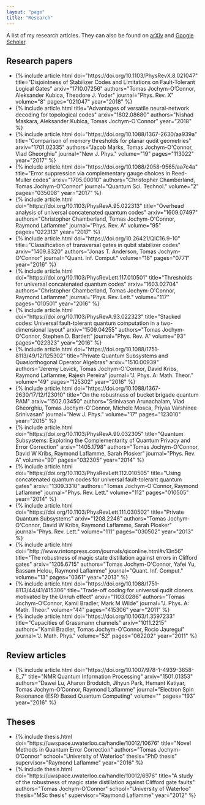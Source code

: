 ```yaml
---
layout: "page"
title: "Research"
---
```


A list of my research articles. They can also be found on [arXiv](https://arxiv.org/search/?searchtype=author&query=Jochym-O%27Connor%2C+T) and [Google Scholar](https://scholar.google.ca/citations?user=eZhvZL4AAAAJ&hl=en).

## Research papers
<ul>
  <li>
    {% include article.html
        doi="https://doi.org/10.1103/PhysRevX.8.021047"
        title="Disjointness of Stabilizer Codes and Limitations on Fault-Tolerant Logical Gates"  
        arxiv="1710.07256"
        authors="Tomas Jochym-O’Connor, Aleksander Kubica, Theodore J. Yoder"
        journal="Phys. Rev. X"
        volume="8"
        pages="021047"
        year="2018"
    %}
  </li>
  <li>
    {% include article.html
        title="Advantages of versatile neural-network decoding for topological codes"  
        arxiv="1802.08680"
        authors="Nishad Maskara, Aleksander Kubica, Tomas Jochym-O'Connor"
        year="2018"
    %}
  </li>
  <li>
    {% include article.html
        doi="https://doi.org/10.1088/1367-2630/aa939a"
        title="Comparison of memory thresholds for planar qudit geometries"  
        arxiv="1701.02335"
        authors="Jacob Marks, Tomas Jochym-O'Connor, Vlad Gheorghiu"
        journal="New J. Phys."
        volume="19"
        pages="113022"
        year="2017"
    %}
  </li>
  <li>
    {% include article.html
        doi="https://doi.org/10.1088/2058-9565/aa7c4a"
        title="Error suppression via complementary gauge choices in Reed-Muller codes"  
        arxiv="1705.00010"
        authors="Christopher Chamberland, Tomas Jochym-O'Connor"
        journal="Quantum Sci. Technol."
        volume="2"
        pages="035008"
        year="2017"
    %}
  </li>
  <li>
    {% include article.html
        doi="https://doi.org/10.1103/PhysRevA.95.022313"
        title="Overhead analysis of universal concatenated quantum codes"  
        arxiv="1609.07497"
        authors="Christopher Chamberland, Tomas Jochym-O'Connor, Raymond Laflamme"
        journal="Phys. Rev. A"
        volume="95"
        pages="022313"
        year="2017"
    %}
  </li>
  <li>
    {% include article.html
        doi="https://doi.org/10.26421/QIC16.9-10"
        title="Classification of transversal gates in qubit stabilizer codes"  
        arxiv="1409.8320"
        authors="Jonas T. Anderson, Tomas Jochym-O'Connor"
        journal="Quant. Inf. Comput."
        volume="16"
        pages="0771"
        year="2016"
    %}
  </li>
  <li>
    {% include article.html
        doi="https://doi.org/10.1103/PhysRevLett.117.010501"
        title="Thresholds for universal concatenated quantum codes"  
        arxiv="1603.02704"
        authors="Christopher Chamberland, Tomas Jochym-O'Connor, Raymond Laflamme"
        journal="Phys. Rev. Lett."
        volume="117"
        pages="010501"
        year="2016"
    %}
  </li>
  <li>
    {% include article.html
        doi="https://doi.org/10.1103/PhysRevA.93.022323"
        title="Stacked codes: Universal fault-tolerant quantum computation in a two-dimensional layout"  
        arxiv="1509.04255"
        authors="Tomas Jochym-O'Connor, Stephen D. Bartlett"
        journal="Phys. Rev. A"
        volume="93"
        pages="022323"
        year="2016"
    %}
  </li>
  <li>
    {% include article.html
        doi="https://doi.org/10.1088/1751-8113/49/12/125302"
        title="Private Quantum Subsystems and Quasiorthogonal Operator Algebras"  
        arxiv="1510.00939"
        authors="Jeremy Levick, Tomas Jochym-O'Connor, David Kribs, Raymond Laflamme, Rajesh Pereira"
        journal="J. Phys. A: Math. Theor."
        volume="49"
        pages="125302"
        year="2016"
    %}
  </li>
  <li>
    {% include article.html
        doi="https://doi.org/10.1088/1367-2630/17/12/123010"
        title="On the robustness of bucket brigade quantum RAM"  
        arxiv="1502.03450"
        authors="Srinivasan Arunachalam, Vlad Gheorghiu, Tomas Jochym-O'Connor, Michele Mosca, Priyaa Varshinee Srinivasan"
        journal="New J. Phys."
        volume="17"
        pages="123010"
        year="2015"
    %}
  </li>
  <li>
    {% include article.html
        doi="https://doi.org/10.1103/PhysRevA.90.032305"
        title="Quantum Subsystems: Exploring the Complementarity of Quantum Privacy and Error Correction"  
        arxiv="1405.1798"
        authors="Tomas Jochym-O'Connor, David W Kribs, Raymond Laflamme, Sarah Plosker"
        journal="Phys. Rev. A"
        volume="90"
        pages="032305"
        year="2014"
    %}
  </li>
  <li>
    {% include article.html
        doi="https://doi.org/10.1103/PhysRevLett.112.010505"
        title="Using concatenated quantum codes for universal fault-tolerant quantum gates"  
        arxiv="1309.3310"
        authors="Tomas Jochym-O'Connor, Raymond Laflamme"
        journal="Phys. Rev. Lett."
        volume="112"
        pages="010505"
        year="2014"
    %}
  </li>
  <li>
    {% include article.html
        doi="https://doi.org/10.1103/PhysRevLett.111.030502"
        title="Private Quantum Subsystems"  
        arxiv="1208.2246"
        authors="Tomas Jochym-O'Connor, David W Kribs, Raymond Laflamme, Sarah Plosker"
        journal="Phys. Rev. Lett."
        volume="111"
        pages="030502"
        year="2013"
    %}
  </li>
  <li>
    {% include article.html
        doi="http://www.rintonpress.com/journals/qiconline.html#v13n56"
        title="The robustness of magic state distillation against errors in Clifford gates"  
        arxiv="1205.6715"
        authors="Tomas Jochym-O'Connor, Yafei Yu, Bassam Helou, Raymond Laflamme"
        journal="Quant. Inf. Comput."
        volume="13"
        pages="0361"
        year="2013"
    %}
  </li>
  <li>
    {% include article.html
        doi="https://doi.org/10.1088/1751-8113/44/41/415306"
        title="Trade-off coding for universal qudit cloners motivated by the Unruh effect"  
        arxiv="1103.0286"
        authors="Tomas Jochym-O’Connor, Kamil Bradler, Mark M Wilde"
        journal="J. Phys. A: Math. Theor."
        volume="44"
        pages="415306"
        year="2011"
    %}
  </li>
  <li>
    {% include article.html
        doi="https://doi.org/10.1063/1.3597233"
        title="Capacities of Grassmann channels"  
        arxiv="1011.2215"
        authors="Kamil Bradler, Tomas Jochym-O’Connor, Rocio Jauregui"
        journal="J. Math. Phys."
        volume="52"
        pages="062202"
        year="2011"
    %}
  </li>
</ul>

## Review articles
<ul>
<li>
  {% include article.html
      doi="https://doi.org/10.1007/978-1-4939-3658-8_7"
      title="NMR Quantum Information Processing"  
      arxiv="1501.01353"
      authors="Dawei Lu, Aharon Brodutch, Jihyun Park, Hemant Katiyar, Tomas Jochym-O’Connor, Raymond Laflamme"
      journal="Electron Spin Resonance (ESR) Based Quantum Computing"
      volume=""
      pages="193"
      year="2016"
  %}
</li>
</ul>

## Theses
<ul>
  <li>
    {% include thesis.html
        doi="https://uwspace.uwaterloo.ca/handle/10012/10676"
        title="Novel Methods in Quantum Error Correction"  
        authors="Tomas Jochym-O’Connor"
        school="University of Waterloo"
        thesis="PhD thesis"
        supervisor="Raymond Laflamme"
        year="2016"
    %}
  </li>
  <li>
    {% include thesis.html
        doi="https://uwspace.uwaterloo.ca/handle/10012/6976"
        title="A study of the robustness of magic state distillation against Clifford gate faults"  
        authors="Tomas Jochym-O’Connor"
        school="University of Waterloo"
        thesis="MSc thesis"
        supervisor="Raymond Laflamme"
        year="2012"
    %}
  </li>
</ul>

